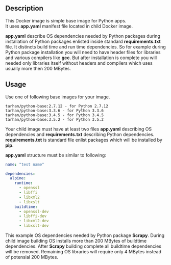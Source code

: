 ## Description

This Docker image is simple base image for Python apps.  
It uses **app.yaml** manifest file located in child Docker image.  

**app.yaml** describe OS dependencies needed by Python packages during installation of Python packages enlisted inside standard **requirements.txt** file. It distincts build time and run time dependencies. So for example during Python package installation you will need to have header files for libraries and various compilers like **gcc**. But after installation is complete you will needed only libraries itself without headers and compilers which uses usually more then 200 MBytes.  
## Usage
Use one of following base images for your image.
```
tarhan/python-base:2.7.12 - for Python 2.7.12
tarhan/python-base:3.3.6 - for Python 3.3.6
tarhan/python-base:3.4.5 - for Python 3.4.5
tarhan/python-base:3.5.2 - for Python 3.5.2
```

Your child image must have at least two files **app.yaml** describing OS dependencies and **requirements.txt** describing Python dependencies.  
**requirements.txt** is standard file enlist packages which will be installed by **pip**.  

**app.yaml** structure must be similar to following:
```yaml
name: "test name"

dependencies:
  alpine:
    runtime:
      - openssl
      - libffi
      - libxml2
      - libxslt
    buildtime:
      - openssl-dev
      - libffi-dev
      - libxml2-dev
      - libxslt-dev
```
This example OS dependencies needed by Python package **Scrapy**. During child image building OS installs more than 200 MBytes of buildtime dependencies. After **Scrapy** building complete all buildtime dependencies will be removed. Remaining OS libraries will require only 4 MBytes instead of potensial 200 MBytes.
